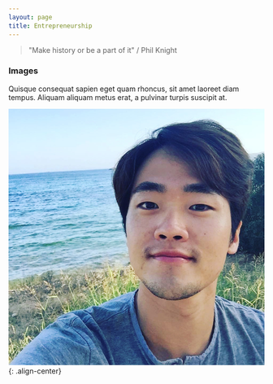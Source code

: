 ```yaml
---
layout: page
title: Entrepreneurship
---
```


> "Make history or be a part of it" / Phil Knight



### Images

Quisque consequat sapien eget quam rhoncus, sit amet laoreet diam tempus. Aliquam aliquam metus erat, a pulvinar turpis suscipit at.

![placeholder](/assets/profile2.jpg "Small example image"){: .align-center}
